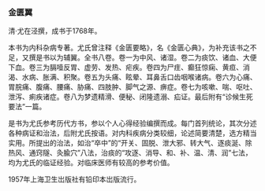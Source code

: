 ### 金匮翼

清·尤在泾撰，成书于1768年。

本书为内科杂病专著。尤氏曾注释《金匮要略》，名《金匮心典》，为补充该书之不足，又撰是书以为辅翼。全书八卷。卷一为中风、诸湿。卷二为痰饮、诸血、大便下血。卷三为膈噎反胃、虚劳、发热、疟疾。卷四为尸疰、癫狂惊痫、黄疸、消渴、水病、胀满、积聚。卷五为头痛、眩晕、耳鼻舌口齿咽喉诸病。卷六为心痛、胃脘痛、腹痛、腰痛、胁痛、四肢肿、脚气之源、痹症。卷七为咳嗽、喘、呕吐、泄泻、痢疾诸症。卷八为梦遗精滑、便秘、闭隆遗溺、疝证。最后附有“诊候生死要法”一篇。

是书为尤氏参考历代方书，参以个人心得经验编撰而成。每门首列统论，其次分述各种病证和治法，后附尤氏按语。对内科疾病分类较细，论述简要清楚，选方精当实用。所提出的治法，如治“卒中”的“开关、固脱、泄大邪、转大气、逐痰涎、除热风、通窍隧、灸腧穴”八法，治痰的“攻逐、消导、和、补、温、清、润”七法，均为尤氏的临证经验。对临床医师有较高的参考价值。

1957年上海卫生岀版社有铅印本岀版流行。
